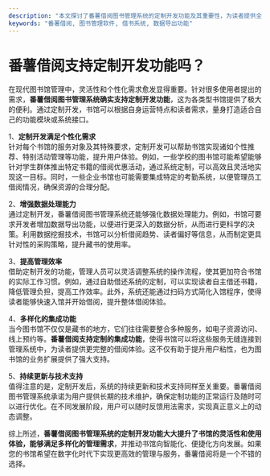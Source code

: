 ```yaml
---
description: "本文探讨了番薯借阅图书管理系统的定制开发功能及其重要性，为读者提供全面的了解与应用场景。"
keywords: "番薯借阅, 图书管理软件, 借书系统, 数据导出功能"
---
```

# 番薯借阅支持定制开发功能吗？

在现代图书馆管理中，灵活性和个性化需求愈发显得重要。针对很多使用者提出的需求，**番薯借阅图书管理系统确实支持定制开发功能**，这为各类型书馆提供了极大的便利。通过定制开发，书馆可以根据自身运营特点和读者需求，量身打造适合自己的功能模块或系统接口。

1、**定制开发满足个性化需求**  
针对每个书馆的服务对象及其特殊要求，定制开发可以帮助书馆实现诸如个性推荐、特别活动管理等功能，提升用户体验。例如，一些学校的图书馆可能希望能够针对学生群体推出特定书籍的借阅优惠活动，通过系统定制，可以高效且灵活地实现这一目标。同时，一些企业书馆也可能需要集成特定的考勤系统，以便管理员工借阅情况，确保资源的合理分配。

2、**增强数据处理能力**  
通过定制开发，番薯借阅图书管理系统还能够强化数据处理能力。例如，书馆可要求开发者增加数据导出功能，以便进行更深入的数据分析，从而进行更科学的决策。利用数据挖掘技术，书馆可以分析借阅趋势、读者偏好等信息，从而制定更具针对性的采购策略，提升藏书的使用率。

3、**提高管理效率**  
借助定制开发的功能，管理人员可以灵活调整系统的操作流程，使其更加符合书馆的实际工作习惯。例如，通过自助借还系统的定制，可以实现读者自主借还书籍，降低管理负担，提高工作效率。此外，系统还能通过扫码方式简化入馆程序，使得读者能够快速入馆并开始借阅，提升整体借阅体验。

4、**多样化的集成功能**  
当今图书馆不仅仅是藏书的地方，它们往往需要整合多种服务，如电子资源访问、线上预约等。**番薯借阅支持定制的集成功能**，使得书馆可以将这些服务无缝连接到管理系统中，为读者提供更完整的借阅体验。这不仅有助于提升用户粘性，也为图书馆的业务扩展提供了强大支持。

5、**持续更新与技术支持**  
值得注意的是，定制开发后，系统的持续更新和技术支持同样至关重要。番薯借阅图书管理系统承诺为用户提供长期的技术维护，确保定制功能的正常运行及随时可以进行优化。在不同发展阶段，用户可以随时反馈用法需求，实现真正意义上的动态调整。

综上所述，**番薯借阅图书管理系统的定制开发功能大大提升了书馆的灵活性和使用体验，能够满足多样化的管理需求**，并推动书馆向智能化、便捷化方向发展。如果您的书馆希望在数字化时代下实现更高效的管理与服务，番薯借阅将是一个不错的选择。
